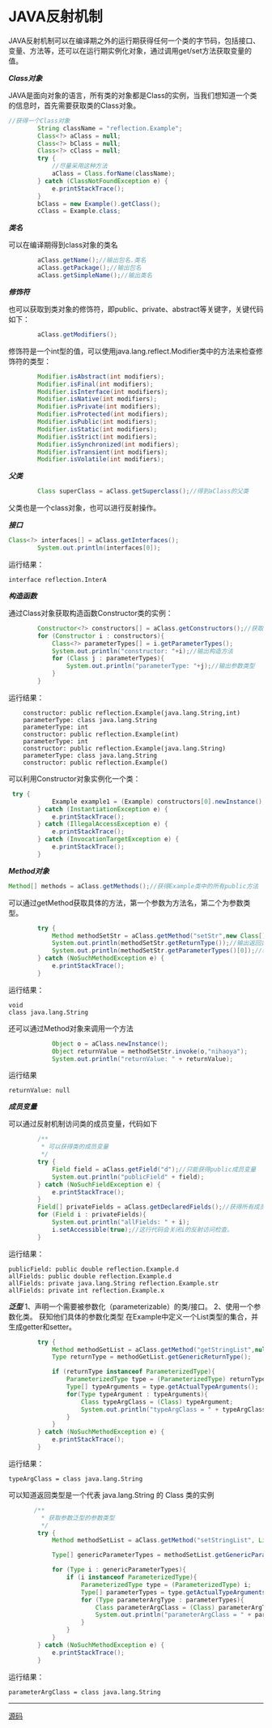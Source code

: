 # JAVA反射机制

JAVA反射机制可以在编译期之外的运行期获得任何一个类的字节码，包括接口、变量、方法等，还可以在运行期实例化对象，通过调用get/set方法获取变量的值。

***Class对象***

JAVA是面向对象的语言，所有类的对象都是Class的实例，当我们想知道一个类的信息时，首先需要获取类的Class对象。
```JAVA
//获得一个Class对象
        String className = "reflection.Example";
        Class<?> aClass = null;
        Class<?> bClass = null;
        Class<?> cClass = null;
        try {
            //尽量采用这种方法
            aClass = Class.forName(className);
        } catch (ClassNotFoundException e) {
            e.printStackTrace();
        }
        bClass = new Example().getClass();
        cClass = Example.class;
```
***类名***

可以在编译期得到class对象的类名
```java
        aClass.getName();//输出包名.类名
        aClass.getPackage();//输出包名
        aClass.getSimpleName();//输出类名
```
***修饰符***

也可以获取到类对象的修饰符，即public、private、abstract等关键字，关键代码如下：
```java
        aClass.getModifiers();
```
修饰符是一个int型的值，可以使用java.lang.reflect.Modifier类中的方法来检查修饰符的类型：
```java
        Modifier.isAbstract(int modifiers);
        Modifier.isFinal(int modifiers);
        Modifier.isInterface(int modifiers);
        Modifier.isNative(int modifiers);
        Modifier.isPrivate(int modifiers);
        Modifier.isProtected(int modifiers);
        Modifier.isPublic(int modifiers);
        Modifier.isStatic(int modifiers);
        Modifier.isStrict(int modifiers);
        Modifier.isSynchronized(int modifiers);
        Modifier.isTransient(int modifiers);
        Modifier.isVolatile(int modifiers);
```
***父类***
```java
        Class superClass = aClass.getSuperclass();//得到aClass的父类
```
父类也是一个class对象，也可以进行反射操作。

***接口***
```java
Class<?> interfaces[] = aClass.getInterfaces();
        System.out.println(interfaces[0]);
```
运行结果：
```
interface reflection.InterA
```

***构造函数***

通过Class对象获取构造函数Constructor类的实例：
```Java
        Constructor<?> constructors[] = aClass.getConstructors();//获取构造方法
        for (Constructor i : constructors){
            Class<?> parameterTypes[] = i.getParameterTypes();
            System.out.println("constructor: "+i);//输出构造方法
            for (Class j : parameterTypes){
                System.out.println("parameterType: "+j);//输出参数类型
            }
        }
```
运行结果：
```
    constructor: public reflection.Example(java.lang.String,int)
    parameterType: class java.lang.String
    parameterType: int
    constructor: public reflection.Example(int)
    parameterType: int
    constructor: public reflection.Example(java.lang.String)
    parameterType: class java.lang.String
    constructor: public reflection.Example()
```

可以利用Constructor对象实例化一个类：
```java
 try {
            Example example1 = (Example) constructors[0].newInstance();
        } catch (InstantiationException e) {
            e.printStackTrace();
        } catch (IllegalAccessException e) {
            e.printStackTrace();
        } catch (InvocationTargetException e) {
            e.printStackTrace();
        }
```

***Method对象***

```java
Method[] methods = aClass.getMethods();//获得Example类中的所有public方法
```
可以通过getMethod获取具体的方法，第一个参数为方法名，第二个为参数类型。
```java
        try {
            Method methodSetStr = aClass.getMethod("setStr",new Class[]{String.class});
            System.out.println(methodSetStr.getReturnType());//输出返回类型
            System.out.println(methodSetStr.getParameterTypes()[0]);//输出第一个参数类型
        } catch (NoSuchMethodException e) {
            e.printStackTrace();
        }

```
运行结果：
```
void
class java.lang.String
```
还可以通过Method对象来调用一个方法
```java
            Object o = aClass.newInstance();
            Object returnValue = methodSetStr.invoke(o,"nihaoya");
            System.out.println("returnValue: " + returnValue);
```
运行结果
```
returnValue: null
```

***成员变量***

可以通过反射机制访问类的成员变量，代码如下
```java
        /**
         * 可以获得类的成员变量
         */
        try {
            Field field = aClass.getField("d");//只能获得public成员变量
            System.out.println("publicField" + field);
        } catch (NoSuchFieldException e) {
            e.printStackTrace();
        }
        Field[] privateFields = aClass.getDeclaredFields();//获得所有成员变量，包括私有成员变量
        for (Field i : privateFields){
            System.out.println("allFields: " + i);
            i.setAccessible(true);//这行代码会关闭i的反射访问检查。
        }
```
运行结果：
```
publicField: public double reflection.Example.d
allFields: public double reflection.Example.d
allFields: private java.lang.String reflection.Example.str
allFields: private int reflection.Example.x
```
***泛型***
1、声明一个需要被参数化（parameterizable）的类/接口。
2、使用一个参数化类。
获知他们具体的参数化类型
在Example中定义一个List<String>类型的集合，并生成getter和setter。

```java
        try {
            Method methodGetList = aClass.getMethod("getStringList",null);
            Type returnType = methodGetList.getGenericReturnType();

            if (returnType instanceof ParameterizedType){
                ParameterizedType type = (ParameterizedType) returnType;
                Type[] typeArguments = type.getActualTypeArguments();
                for(Type typeArgument : typeArguments){
                    Class typeArgClass = (Class) typeArgument;
                    System.out.println("typeArgClass = " + typeArgClass);
                }
            }
        } catch (NoSuchMethodException e) {
            e.printStackTrace();
        }
```

运行结果：
```
typeArgClass = class java.lang.String
```
可以知道返回类型是一个代表 java.lang.String 的 Class 类的实例

```java
       /**
         * 获取参数泛型的参数类型
         */
        try {
            Method methodSetList = aClass.getMethod("setStringList", List.class);

            Type[] genericParameterTypes = methodSetList.getGenericParameterTypes();

            for (Type i : genericParameterTypes){
                if (i instanceof ParameterizedType){
                    ParameterizedType type = (ParameterizedType) i;
                    Type[] parameterTypes = type.getActualTypeArguments();
                    for (Type parameterArgType : parameterTypes){
                        Class parameterArgClass = (Class) parameterArgType;
                        System.out.println("parameterArgClass = " + parameterArgClass);
                    }
                }
            }
        } catch (NoSuchMethodException e) {
            e.printStackTrace();
        }
```
运行结果：
```
parameterArgClass = class java.lang.String
```

------------------------------------------------------------------------------------------------
[源码](https://github.com/Joki-memeda/MyLearning/edit/master/Java/Java%20Reflection)

